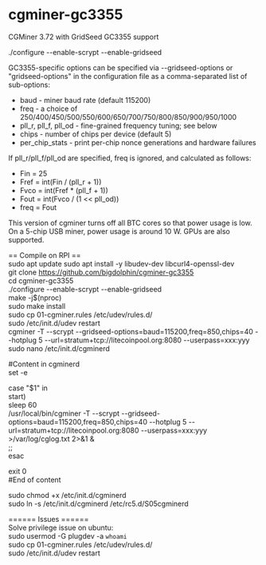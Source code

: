 cgminer-gc3355
==============

CGMiner 3.72 with GridSeed GC3355 support

./configure --enable-scrypt --enable-gridseed

GC3355-specific options can be specified via --gridseed-options or
"gridseed-options" in the configuration file as a comma-separated list of
sub-options:

* baud - miner baud rate (default 115200)
* freq - a choice of 250/400/450/500/550/600/650/700/750/800/850/900/950/1000
* pll_r, pll_f, pll_od - fine-grained frequency tuning; see below
* chips - number of chips per device (default 5)
* per_chip_stats - print per-chip nonce generations and hardware failures

If pll_r/pll_f/pll_od are specified, freq is ignored, and calculated as follows:
* Fin = 25
* Fref = int(Fin / (pll_r + 1))
* Fvco = int(Fref * (pll_f + 1))
* Fout = int(Fvco / (1 << pll_od))
* freq = Fout

This version of cgminer turns off all BTC cores so that power usage is low.
On a 5-chip USB miner, power usage is around 10 W. GPUs are also supported.

== Compile on RPI ==  
sudo apt update
sudo apt install -y libudev-dev libcurl4-openssl-dev  
git clone https://github.com/bigdolphin/cgminer-gc3355  
cd cgminer-gc3355  
./configure --enable-scrypt --enable-gridseed  
make -j$(nproc)  
sudo make install  
sudo cp 01-cgminer.rules /etc/udev/rules.d/  
sudo /etc/init.d/udev restart  
cgminer -T --scrypt --gridseed-options=baud=115200,freq=850,chips=40 --hotplug 5 --url=stratum+tcp://litecoinpool.org:8080 --userpass=xxx:yyy  
sudo nano /etc/init.d/cgminerd  

#Content in cgminerd  
set -e  
  
case "$1" in  
    start)          
        sleep 60  
        /usr/local/bin/cgminer -T --scrypt --gridseed-options=baud=115200,freq=850,chips=40 --hotplug 5 --url=stratum+tcp://litecoinpool.org:8080 --userpass=xxx:yyy >/var/log/cglog.txt 2>&1 &  
        ;;  
esac

exit 0  
#End of content  
  
sudo chmod +x /etc/init.d/cgminerd  
sudo ln -s /etc/init.d/cgminerd /etc/rc5.d/S05cgminerd  

====== Issues ======  
Solve privilege issue on ubuntu:  
sudo usermod -G plugdev -a `whoami`  
sudo cp 01-cgminer.rules /etc/udev/rules.d/  
sudo /etc/init.d/udev restart  
